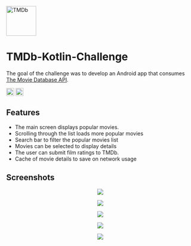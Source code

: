 <a href="https://www.themoviedb.org/documentation/api" title="TMDb"><img src="https://www.themoviedb.org/assets/2/v4/logos/v2/blue_square_2-d537fb228cf3ded904ef09b136fe3fec72548ebc1fea3fbbd1ad9e36364db38b.svg" alt="TMDb" width="80px"></a>
# TMDb-Kotlin-Challenge
The goal of the challenge was to develop an Android app that consumes <a href="https://www.themoviedb.org/documentation/api">The Movie Database API</a>.

<a href="https://kotlinlang.org/" title="Kotlin"><img src="https://github.com/get-icon/geticon/raw/master/icons/kotlin.svg" alt="Kotlin" width="21px" height="21px"></a>
<a href="https://developer.android.com/" title="Android"><img src="https://github.com/get-icon/geticon/raw/master/icons/android-icon.svg" alt="Android" width="21px" height="21px"></a>



## Features

- The main screen displays popular movies.
- Scrolling through the list loads more popular movies
- Search bar to filter the popular movies list
- Movies can be selected to display details
- The user can submit film ratings to TMDb.
- Cache of movie details to save on network usage
 
 ## Screenshots

<p align='center'>
    <img src='./TMDb_Kotlin_Challenge_tour_resized.gif' </img>
</p>
<p align='center'>
    <img src='./scr1.png' </img>
</p>
<p align='center'>
    <img src='./scr2.png' </img>
</p>
<p align='center'>
    <img src='./scr3.png' </img>
</p>
<p align='center'>
    <img src='./scr4.png' </img>
</p>
